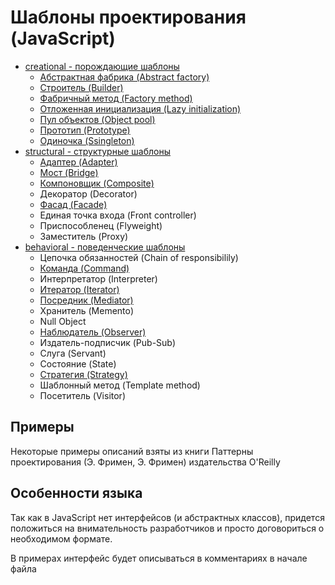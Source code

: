 # Шаблоны проектирования (JavaScript)

* [creational - порождающие шаблоны](https://github.com/Mohnatus/design-patterns-js/tree/master/creational)
  * [Абстрактная фабрика (Abstract factory)](https://github.com/Mohnatus/design-patterns-js/tree/master/creational/abstractFactory)
  * [Строитель (Builder)](https://github.com/Mohnatus/design-patterns-js/tree/master/creational/builder)
  * [Фабричный метод (Factory method)](https://github.com/Mohnatus/design-patterns-js/tree/master/creational/factoryMethod)
  * [Отложенная инициализация (Lazy initialization)](https://github.com/Mohnatus/design-patterns-js/tree/master/creational/lazyInitialization)
  * [Пул объектов (Object pool)](https://github.com/Mohnatus/design-patterns-js/tree/master/creational/pool)
  * [Прототип (Prototype)](https://github.com/Mohnatus/design-patterns-js/tree/master/creational/prototype)
  * [Одиночка (Ssingleton)](https://github.com/Mohnatus/design-patterns-js/tree/master/creational/singleton)
* [structural - структурные шаблоны](https://github.com/Mohnatus/design-patterns-js/tree/master/structural)
  * [Адаптер (Adapter)](https://github.com/Mohnatus/design-patterns-js/tree/master/adapter)
  * [Мост (Bridge)](https://github.com/Mohnatus/design-patterns-js/tree/master/bridge)
  * [Компоновщик (Composite)](https://github.com/Mohnatus/design-patterns-js/tree/master/structural/composite)
  * Декоратор (Decorator)
  * [Фасад (Facade)](https://github.com/Mohnatus/design-patterns-js/tree/master/facade)
  * Единая точка входа (Front controller)
  * Приспособленец (Flyweight)
  * Заместитель (Proxy)
* [behavioral - поведенческие шаблоны](https://github.com/Mohnatus/design-patterns-js/tree/master/behavioral)
  * Цепочка обязанностей (Chain of responsibilily)
  * [Команда (Command)](https://github.com/Mohnatus/design-patterns-js/tree/master/behavioral/command)
  * Интерпретатор (Interpreter)
  * [Итератор (Iterator)](https://github.com/Mohnatus/design-patterns-js/tree/master/behavioral/iterator)
  * [Посредник (Mediator)](https://github.com/Mohnatus/design-patterns-js/tree/master/behavioral/mediator)
  * Хранитель (Memento)
  * Null Object
  * [Наблюдатель (Observer)](https://github.com/Mohnatus/design-patterns-js/tree/master/behavioral/observer)
  * Издатель-подписчик (Pub-Sub)
  * Слуга (Servant)
  * Состояние (State)
  * [Стратегия (Strategy)](https://github.com/Mohnatus/design-patterns-js/tree/master/behavioral/strategy)
  * Шаблонный метод (Template method)
  * Посетитель (Visitor)

## Примеры
Некоторые примеры описаний взяты из книги Паттерны проектирования (Э. Фримен, Э. Фримен) издательства O'Reilly

## Особенности языка
Так как в JavaScript нет интерфейсов (и абстрактных классов), придется положиться на внимательность разработчиков и просто договориться о необходимом формате.

В примерах интерфейс будет описываться в комментариях в начале файла